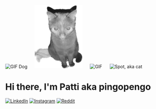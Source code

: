 
<div>
    <img alt="GIF Dog" height="200" width="150" src="https://media.giphy.com/media/QzmG5IUWtuZxQTeRfm/giphy.gif" style="margin-right: 20px">
    <img alt="Vigil, aka cat" height="200" width="150" src="Vigil.png" style="margin-right: 20px" />
    <img alt="GIF" height="200" width="200" src="https://media.giphy.com/media/wwg1suUiTbCY8H8vIA/giphy-downsized-large.gif" style="margin-right: 20px">
    <img alt="Spot, aka cat" height="200" width="300" src="SpotEcke.png" style="margin-right: 20px" />
</div>

# Hi there, I'm Patti aka pingopengo



<a href="https://www.linkedin.com/in/patricia-vernau-a71b4b228/" target="_blank">
    <img src="https://img.shields.io/badge/-LinkedIn-0077B5?style=flat&logo=Linkedin&logoColor=white" alt="LinkedIn"></a>
<a href="https://www.instagram.com/pingopengo/" target="_blank">
    <img src="https://img.shields.io/badge/-Instagram-E4405F?style=flat&logo=Instagram&logoColor=white" alt="Instagram"></a>
<a href="https://www.reddit.com/user/pingopengo" target="_blank">
    <img src="https://img.shields.io/badge/-Reddit-FF4500?style=flat&logo=Reddit&logoColor=white" alt="Reddit"></a> 
